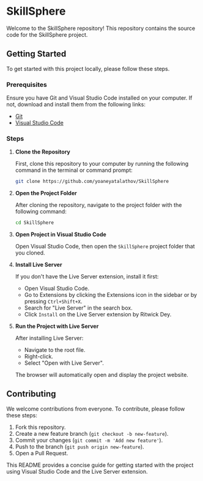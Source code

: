# SkillSphere

Welcome to the SkillSphere repository! This repository contains the source code for the SkillSphere project.

## Getting Started

To get started with this project locally, please follow these steps.

### Prerequisites

Ensure you have Git and Visual Studio Code installed on your computer. If not, download and install them from the following links:
- [Git](https://git-scm.com/downloads)
- [Visual Studio Code](https://code.visualstudio.com/Download)

### Steps

1. **Clone the Repository**

   First, clone this repository to your computer by running the following command in the terminal or command prompt:

   ```bash
   git clone https://github.com/yoaneyatalathov/SkillSphere
   ```

2. **Open the Project Folder**

   After cloning the repository, navigate to the project folder with the following command:

   ```bash
   cd SkillSphere
   ```

3. **Open Project in Visual Studio Code**

   Open Visual Studio Code, then open the `SkillSphere` project folder that you cloned.

4. **Install Live Server**

   If you don't have the Live Server extension, install it first:
   - Open Visual Studio Code.
   - Go to Extensions by clicking the Extensions icon in the sidebar or by pressing `Ctrl+Shift+X`.
   - Search for "Live Server" in the search box.
   - Click `Install` on the Live Server extension by Ritwick Dey.

5. **Run the Project with Live Server**

   After installing Live Server:
   - Navigate to the root file.
   - Right-click.
   - Select "Open with Live Server".
   
   The browser will automatically open and display the project website.

## Contributing

We welcome contributions from everyone. To contribute, please follow these steps:

1. Fork this repository.
2. Create a new feature branch (`git checkout -b new-feature`).
3. Commit your changes (`git commit -m 'Add new feature'`).
4. Push to the branch (`git push origin new-feature`).
5. Open a Pull Request.

This README provides a concise guide for getting started with the project using Visual Studio Code and the Live Server extension.
